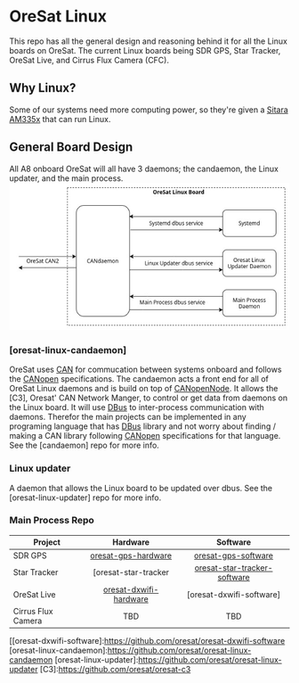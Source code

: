# OreSat Linux
This repo has all the general design and reasoning behind it for all the Linux boards on OreSat.
The current Linux boards being SDR GPS, Star Tracker, OreSat Live, and Cirrus Flux Camera (CFC).


## Why Linux?
Some of our systems need more computing power, so they're given a [Sitara AM335x] that can run Linux.


## General Board Design
All A8 onboard OreSat will all have 3 daemons; the candaemon, the Linux updater, and the main process. 
![](https://github.com/oresat/oresat-linux-candaemon/blob/master/docs/OreSatLinuxDiagram.jpg)

### [oresat-linux-candaemon]
OreSat uses [CAN] for commucation between systems onboard and follows the [CANopen] specifications.
The candaemon acts a front end for all of OreSat Linux daemons and is build on top of [CANopenNode]. 
It allows the [C3], Oresat' CAN Network Manger, to control or get data from daemons on the Linux board. 
It will use [DBus] to inter-process communication with daemons. 
Therefor the main projects can be implemented in any programing language that has [DBus] library 
and not worry about finding / making a CAN library following [CANopen] specifications for that language.
See the [candaemon] repo for more info.

### Linux updater
A daemon that allows the Linux board to be updated over dbus.
See the [oresat-linux-updater] repo for more info.

### Main Process Repo
| Project               | Hardware                  | Software                          |
| --------------------- |:-------------------------:| :-------------------------------: |
| SDR GPS               | [oresat-gps-hardware]     | [oresat-gps-software]             |
| Star Tracker          | [oresat-star-tracker      | [oresat-star-tracker-software]    |
| OreSat Live           | [oresat-dxwifi-hardware]  | [oresat-dxwifi-software]          |
| Cirrus Flux Camera    | TBD                       | TBD                               |



<!-- OreSat repos -->
[oresat-gps-software]:https://github.com/oresat/oresat-gps-software
[oresat-gps-hardware]:https://github.com/oresat/oresat-gps-hardware
[oresat-star-tracker]:https://github.com/oresat/oresat-star-tracker
[oresat-star-tracker-software]:https://github.com/oresat/oresat-star-tracker-software
[oresat-dxwifi-hardware]:https://github.com/oresat/oresat-dxwifi-hardware
[[oresat-dxwifi-software]:https://github.com/oresat/oresat-dxwifi-software
[oresat-linux-candaemon]:https://github.com/oresat/oresat-linux-candaemon
[oresat-linux-updater]:https://github.com/oresat/oresat-linux-updater
[C3]:https://github.com/oresat/oresat-c3

<!-- Other repos -->
[CANopenNode]:https://github.com/CANopenNode/CANopenNode

<!-- Other links -->
[CAN]:https://en.wikipedia.org/wiki/CAN_bus
[CANopen]:https://en.wikipedia.org/wiki/CANopen
[DBus]:https://en.wikipedia.org/wiki/D-Bus
[Sitara AM335x]:https://www.ti.com/processors/sitara-arm/am335x-cortex-a8/overview.html
